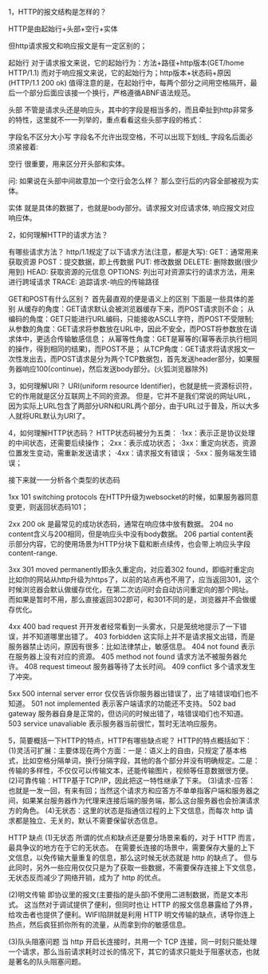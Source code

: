 1，HTTP的报文结构是怎样的？

HTTP是由起始行+头部+空行+实体

但http请求报文和响应报文是有一定区别的；

起始行
对于请求报文来说，它的起始行为：方法+路径+http版本(GET/home HTTP/1.1)
而对于响应报文来说，它的起始行为；http版本+状态码+原因(HTTP/1.1 200 ok)
值得注意的是，在起始行中，每两个部分之间用空格隔开，最后一个部分后面应该接一个换行，严格遵循ABNF语法规范。

头部
不管是请求头还是响应头，其中的字段是相当多的，而且牵扯到http非常多的特性，这里就不一一列举的，重点看看这些头部字段的格式：

字段名不区分大小写
字段名不允许出现空格，不可以出现下划线_
字段名后面必须紧接着:

空行
很重要，用来区分开头部和实体。

问: 如果说在头部中间故意加一个空行会怎么样？
那么空行后的内容全部被视为实体。

实体
就是具体的数据了，也就是body部分。请求报文对应请求体, 响应报文对应响应体。

2，如何理解HTTP的请求方法？

有哪些请求方法？
http/1.1规定了以下请求方法(注意，都是大写):
GET：通常用来获取资源
POST：提交数据，即上传数据
PUT: 修改数据
DELETE: 删除数据(很少用到)
HEAD: 获取资源的元信息
OPTIONS: 列出可对资源实行的请求方法，用来进行跨域请求
TRACE: 追踪请求-响应的传输路径

GET和POST有什么区别？
首先最直观的便是语义上的区别
下面是一些具体的差别
从缓存的角度：GET请求默认会被浏览器缓存下来，而POST请求则不会；
从编码的角度：GET只能进行URL编码，只能接收ASCLL字符，而POST不受限制;
从参数的角度：GET请求将参数放在URL中，因此不安全，而POST将参数放在请求体中，更适合传输敏感信息；
从幂等性角度：GET是幂等的(幂等表示执行相同的操作，得到相同的结果)，而POST不是；
从TCP角度：GET请求将请求报文一次性发出去，而POST请求是分为两个TCP数据包，首先发送header部分，如果服务器响应100(continue)，然后发送body部分。(火狐浏览器除外)

3，如何理解URI？
URI(uniform resource Identifier)，也就是统一资源标识符，它的作用就是区分互联网上不同的资源。
但是，它并不是我们常说的网址URL，因为实际上URL包含了两部分URN和URL两个部分，由于URL过于普及，所以大多人就将URL默认为URI了。

4，如何理解HTTP状态码？
HTTP状态码被分为五类：
·1xx：表示正是协议处理的中间状态，还需要后续操作；
·2xx：表示成功状态；
·3xx：重定向状态，资源位置发生变动，需重新发送请求；
·4xx：请求报文有错误；
·5xx：服务端发生错误；

接下来就一一分析各个类型的状态码

1xx
101 switching protocols 在HTTP升级为websocket的时候，如果服务器同意变更，则返回状态码101；

2xx
200 ok 是最常见的成功状态码，通常在响应体中放有数据。
204 no content含义与200相同，但是响应头中没有body数据。
206 partial content表示部分内容，它的使用场景为HTTP分块下载和断点续传，也会带上响应头字段content-range.

3xx
301 moved permanently即永久重定向，对应着302 found，即临时重定向
比如你的网站从http升级为https了，以前的站点再也不用了，应当返回301，这个时候浏览器会默认做缓存优化，在第二次访问时会自动访问重定向的那个网址。
而如果是暂时不用，那么直接返回302即可，和301不同的是，浏览器并不会做缓存优化。

4xx
400 bad request 开开发者经常看到一头雾水，只是笼统地提示了一下错误，并不知道哪里出错了。
403 forbidden 这实际上并不是请求报文出错，而是服务器禁止访问，原因有很多：比如法律禁止，敏感信息。
404 not found 表示在服务器上没有对应的资源。
405 method not found 请求方法不被服务器允许。
408 request timeout 服务器等待了太长时间。
409 conflict 多个请求发生了冲突。

5xx
500 internal server error 仅仅告诉你服务器出错误了，出了啥错误咱们也不知道。
501 not implemented 表示客户端请求的功能还不支持。
502 bad gateway 服务器自身是正常的，但访问的时候出错了，啥错误咱们也不知道。
503 service unavaliable 表示服务器当前很忙，暂时无法响应服务。

5，简要概括一下HTTP的特点，HTTP有哪些缺点呢？
HTTP的特点概括如下：
(1)灵活可扩展：主要体现在两个方面：一是：语义上的自由，只规定了基本格式，比如空格分隔单词，换行分隔字段，其他的各个部分并没有明确规定。二是：传输的多样性，不仅仅可以传输文本，还能传输图片，视频等任意数据很方便。
(2)可靠传输：HTTP基于TCP/IP，因此把这一特性继承了下来。
(3)请求-应答：也就是一发一回，有来有回；当然这个请求方和应答方不单单指客户端和服务器之间，如果某台服务器作为代理来连接后端的服务端，那么这台服务器也会扮演请求方的角色。
(4)无状态：这里的状态是指通信过程的上下文信息，而每次 http 请求都是独立、无关的，默认不需要保留状态信息。

HTTP 缺点
(1)无状态
所谓的优点和缺点还是要分场景来看的，对于 HTTP 而言，最具争议的地方在于它的无状态。
在需要长连接的场景中，需要保存大量的上下文信息，以免传输大量重复的信息，那么这时候无状态就是 http 的缺点了。
但与此同时，另外一些应用仅仅只是为了获取一些数据，不需要保存连接上下文信息，无状态反而减少了网络开销，成为了 http 的优点。

(2)明文传输
即协议里的报文(主要指的是头部)不使用二进制数据，而是文本形式。
这当然对于调试提供了便利，但同时也让 HTTP 的报文信息暴露给了外界，给攻击者也提供了便利。WIFI陷阱就是利用 HTTP 明文传输的缺点，诱导你连上热点，然后疯狂抓你所有的流量，从而拿到你的敏感信息。

(3)队头阻塞问题
当 http 开启长连接时，共用一个 TCP 连接，同一时刻只能处理一个请求，那么当前请求耗时过长的情况下，其它的请求只能处于阻塞状态，也就是著名的队头阻塞问题。


